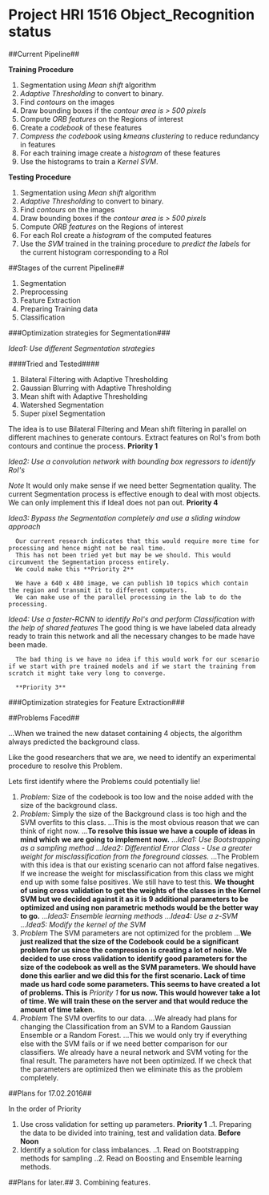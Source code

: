 # Project HRI 1516 Object_Recognition status #

##Current Pipeline##

**Training Procedure**
1. Segmentation using *Mean shift* algorithm
2. *Adaptive Thresholding* to convert to binary.
3. Find *contours* on the images
4. Draw bounding boxes if the *contour area is > 500 pixels*
5. Compute *ORB features* on the Regions of interest
6. Create a *codebook* of these features
7. *Compress the codebook* using *kmeans clustering* to reduce redundancy in features
8. For each training image create a *histogram* of these features
9. Use the histograms to train a *Kernel SVM*.

**Testing Procedure**
1. Segmentation using *Mean shift* algorithm
2. *Adaptive Thresholding* to convert to binary.
3. Find *contours* on the images
4. Draw bounding boxes if the *contour area is > 500 pixels*
5. Compute *ORB features* on the Regions of interest
6. For each RoI create a *histogram* of the computed features
7. Use the *SVM* trained in the training procedure to *predict the labels* for the current histogram corresponding to a RoI

##Stages of the current Pipeline##

1. Segmentation
2. Preprocessing
3. Feature Extraction
4. Preparing Training data
5. Classification

###Optimization strategies for Segmentation###

*Idea1: Use different Segmentation strategies*

####Tried and Tested####

1. Bilateral Filtering with Adaptive Thresholding
2. Gaussian Blurring with Adaptive Thresholding
3. Mean shift with Adaptive Thresholding
4. Watershed Segmentation
5. Super pixel Segmentation

The idea is to use Bilateral Filtering and Mean shift filtering in parallel on different machines to generate contours.
Extract features on RoI's from both contours and continue the process. **Priority 1**

*Idea2: Use a convolution network with bounding box regressors to identify RoI's*

*Note*
      It would only make sense if we need better Segmentation quality. The current Segmentation process is effective enough to deal with most objects.
      We can only implement this if Idea1 does not pan out. **Priority 4**

*Idea3: Bypass the Segmentation completely and use a sliding window approach*

      Our current research indicates that this would require more time for processing and hence might not be real time.
      This has not been tried yet but may be we should. This would circumvent the Segmentation process entirely.
      We could make this **Priority 2**

      We have a 640 x 480 image, we can publish 10 topics which contain the region and transmit it to different computers.
      We can make use of the parallel processing in the lab to do the processing.


*Idea4: Use a faster-RCNN to identify RoI's and perform Classification with the help of shared features*
      The good thing is we have labeled data already ready to train this network and all the necessary changes to be made have been made.

      The bad thing is we have no idea if this would work for our scenario if we start with pre trained models and if we start the training from scratch it might take very long to converge.

      **Priority 3**

###Optimization strategies for Feature Extraction###




##Problems Faced##

...When we trained the new dataset containing 4 objects, the algorithm always predicted the background class.

Like the good researchers that we are, we need to identify an experimental procedure to resolve this Problem.

Lets first identify where the Problems could potentially lie!

1.  *Problem:* Size of the codebook is too low and the noise added with the size of the background class.  
2.  *Problem:* Simply the size of the Background class is too high and the SVM overfits to this class.
    ...This is the most obvious reason that we can think of right now.
    ...**To resolve this issue we have a couple of ideas in mind which we are going to implement now.**
    ...*Idea1: Use Bootstrapping as a sampling method*
    ...*Idea2: Differential Error Class - Use a greater weight for misclassification from the foreground classes.*
    ...The Problem with this idea is that our existing scenario can not afford false negatives. If we increase the weight for misclassification from this class we might end up with some false positives. We still have to test this.
    **We thought of using cross validation to get the weights of the classes in the Kernel SVM but we decided against it as it is 9 additional parameters to be optimized and using non parametric methods would be the better way to go.**
    ...*Idea3: Ensemble learning methods*
    ...*Idea4: Use a z-SVM*
    ...*Idea5: Modify the kernel of the SVM*
3.  *Problem* The SVM parameters are not optimized for the problem
    ...**We just realized that the size of the Codebook could be a significant problem for us since the compression is creating a lot of noise. We decided to use cross validation to identify good parameters for the size of the codebook as well as the SVM parameters. We should have done this earlier and we did this for the first scenario. Lack of time made us hard code some parameters. This seems to have created a lot of problems. This is** *Priority 1* **for us now. This would however take a lot of time. We will train these on the server and that would reduce the amount of time taken.**
 4. *Problem* The SVM overfits to our data.
    ...We already had plans for changing the Classification from an SVM to a Random Gaussian Ensemble or a Random Forest.
    ...This we would only try if everything else with the SVM fails or if we need better comparison for our classifiers. We already have a neural network and SVM voting for the final result. The parameters have not been optimized. If we check that the parameters are optimized then we eliminate this as the problem completely.



##Plans for 17.02.2016##

In the order of Priority

1. Use cross validation for setting up parameters.  **Priority 1**
  ..1. Preparing the data to be divided into training, test and validation data. **Before Noon**
2. Identify a solution for class imbalances.
  ..1. Read on Bootstrapping methods for sampling
  ..2. Read on Boosting and Ensemble learning methods.

##Plans for later.##
3. Combining features.
